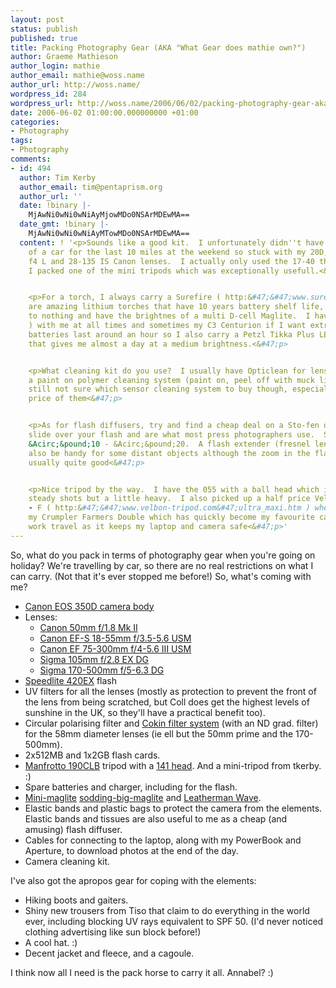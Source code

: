 ```yaml
---
layout: post
status: publish
published: true
title: Packing Photography Gear (AKA "What Gear does mathie own?")
author: Graeme Mathieson
author_login: mathie
author_email: mathie@woss.name
author_url: http://woss.name/
wordpress_id: 284
wordpress_url: http://woss.name/2006/06/02/packing-photography-gear-aka-what-gear-does-mathie-own/
date: 2006-06-02 01:00:00.000000000 +01:00
categories:
- Photography
tags:
- Photography
comments:
- id: 494
  author: Tim Kerby
  author_email: tim@pentaprism.org
  author_url: ''
  date: !binary |-
    MjAwNi0wNi0wNiAyMjowMDo0NSArMDEwMA==
  date_gmt: !binary |-
    MjAwNi0wNi0wNiAyMTowMDo0NSArMDEwMA==
  content: ! '<p>Sounds like a good kit.  I unfortunately didn''t have the luxury
    of a car for the last 10 miles at the weekend so stuck with my 20D, the 17-40
    f4 L and 28-135 IS Canon lenses.  I actually only used the 17-40 though.  And
    I packed one of the mini tripods which was exceptionally usefull.<&#47;p>


    <p>For a torch, I always carry a Surefire ( http:&#47;&#47;www.surefire.com )  These
    are amazing lithium torches that have 10 years battery shelf life, weigh next
    to nothing and have the brightnes of a multi D-cell Maglite.  I have a G2 ( http:&#47;&#47;www.outdoorgarage.com&#47;acatalog&#47;SureFire_G2_Nitrolon_Xenon_Flashlight.html
    ) with me at all times and sometimes my C3 Centurion if I want extra brightness.  The
    batteries last around an hour so I also carry a Petzl Tikka Plus LED head torch
    that gives me almost a day at a medium brightness.<&#47;p>


    <p>What cleaning kit do you use?  I usually have Opticlean for lenses which is
    a paint on polymer cleaning system (paint on, peel off with muck like clingfilm).  I''m
    still not sure which sensor cleaning system to buy though, especially given the
    price of them<&#47;p>


    <p>As for flash diffusers, try and find a cheap deal on a Sto-fen omnibounce.  These
    slide over your flash and are what most press photographers use.  Should be around
    &Acirc;&pound;10 - &Acirc;&pound;20.  A flash extender (fresnel lens gadget) may
    also be handy for some distant objects although the zoom in the flash heads is
    usually quite good<&#47;p>


    <p>Nice tripod by the way.  I have the 055 with a ball head which is great for
    steady shots but a little heavy.  I also picked up a half price Velbon Ultra Luxi
    - F ( http:&#47;&#47;www.velbon-tripod.com&#47;ultra_maxi.htm ) when I bought
    my Crumpler Farmers Double which has quickly become my favourite cabin bag for
    work travel as it keeps my laptop and camera safe<&#47;p>'
---
```

So, what do you pack in terms of photography gear when you're going on holiday?  We're travelling by car, so there are no real restrictions on what I can carry.  (Not that it's ever stopped me before!)  So, what's coming with me?

* [Canon EOS 350D camera body](http:&#47;&#47;www.canon.co.uk&#47;for_home&#47;product_finder&#47;cameras&#47;digital_slr&#47;eos_350d&#47;index.asp)
* Lenses:
  - [Canon 50mm f&#47;1.8 Mk II](http:&#47;&#47;www.canon.co.uk&#47;For_Home&#47;Product_Finder&#47;Cameras&#47;EF_Lenses&#47;Fixed_Focal_Length&#47;EF_50mm_f18II&#47;index.asp)
  - [Canon EF-S 18-55mm f&#47;3.5-5.6 USM](http:&#47;&#47;www.canon.co.uk&#47;for_home&#47;product_finder&#47;cameras&#47;ef_lenses&#47;zoom_lenses&#47;ef-s_18-55mm_f-3.5-5.6&#47;index.asp)
  - [Canon EF 75-300mm f&#47;4-5.6 III USM](http:&#47;&#47;www.canon.co.uk&#47;for_home&#47;product_finder&#47;cameras&#47;ef_lenses&#47;zoom_lenses&#47;ef_75300mm_f456iii_usm&#47;index.asp)
  - [Sigma 105mm f&#47;2.8 EX DG](http:&#47;&#47;www.sigmaphoto.com&#47;lenses&#47;lenses_all_details.asp?id=3253&navigator=5)
  - [Sigma 170-500mm f&#47;5-6.3 DG](http:&#47;&#47;www.sigmaphoto.com&#47;lenses&#47;lenses_all_details.asp?id=3276&navigator=3)
* [Speedlite 420EX](http:&#47;&#47;www.usa.canon.com&#47;consumer&#47;controller?act=ModelDetailAct&fcategoryid=141&modelid=7394) flash
* UV filters for all the lenses (mostly as protection to prevent the front of the lens from being scratched, but Coll does get the highest levels of sunshine in the UK, so they'll have a practical benefit too).
* Circular polarising filter and [Cokin filter system](http:&#47;&#47;www.cokin.co.uk&#47;pages&#47;cokinP.htm) (with an ND grad. filter) for the 58mm diameter lenses (ie ell but the 50mm prime and the 170-500mm).
* 2x512MB and 1x2GB flash cards.
* [Manfrotto 190CLB](http:&#47;&#47;www.manfrotto.com&#47;Jahia&#47;cache&#47;offonce&#47;pid&#47;2216?livid=68|69&idx=71) tripod with a [141 head](http:&#47;&#47;www.manfrotto.com&#47;Jahia&#47;cache&#47;offonce&#47;pid&#47;2336?livid=80|81&idx=82).  And a mini-tripod from tkerby. :)
* Spare batteries and charger, including for the flash.
* [Mini-maglite](http:&#47;&#47;www.maglite.com&#47;product.asp?psc=2AACELL&pt=R) [sodding-big-maglite](http:&#47;&#47;www.maglite.com&#47;product.asp?psc=3DCELL) and [Leatherman Wave](http:&#47;&#47;www.leatherman.co.uk&#47;home&#47;wave&#47;index.htm).
* Elastic bands and plastic bags to protect the camera from the elements.  Elastic bands and tissues are also useful to me as a cheap (and amusing) flash diffuser.
* Cables for connecting to the laptop, along with my PowerBook and Aperture, to download photos at the end of the day.
* Camera cleaning kit.

I've also got the apropos gear for coping with the elements:

* Hiking boots and gaiters.
* Shiny new trousers from Tiso that claim to do everything in the world ever, including blocking UV rays equivalent to SPF 50.  (I'd never noticed clothing advertising like sun block before!)
* A cool hat. :)
* Decent jacket and fleece, and a cagoule.

I think now all I need is the pack horse to carry it all.  Annabel? :)
